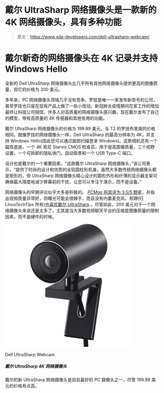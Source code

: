 # 戴尔 UltraSharp 网络摄像头是一款新的 4K 网络摄像头，具有多种功能

> 原文：<https://www.xda-developers.com/dell-ultrasharp-webcam/>

# 戴尔新奇的网络摄像头在 4K 记录并支持 Windows Hello

全新的 Dell UltraSharp 网络摄像头比几乎所有其他网络摄像头提供更高的图像质量，但它的价格为 200 美元。

多年来，PC 网络摄像头领域几乎没有竞争，罗技是唯一一家发布新型号的公司，甚至罗技也只是在现有产品上做了一些小改动。新冠肺炎疫情期间在家工作的增加最终让科技公司相信，许多人对高质量的网络摄像头感兴趣，现在戴尔发布了自己的模型，带有高质量的 4K 传感器和其他有用的功能。

戴尔 UltraSharp 网络摄像头的价格为 199.99 美元，与 T2 的罗技布里奥的价格相同。就像罗技的网络摄像头一样，Dell UltraSharp 的最高分辨率为 4K，并支持 Windows Hello(因此您可以通过面部扫描登录 Windows)。这款相机还有一个磁性底座，一个 4K 索尼 Starvis CMOS 检查员，用于提高图像质量，三个视野设置，一个可拆卸的隐私快门，自动取景和一个 USB Type-C 端口。

设计也是戴尔的一个重要因素。“这款戴尔 UltraSharp 网络摄像头，”该公司表示，“提供了时尚的设计和优质的全铝圆柱形机身。虽然大多数传统网络摄像头都是矩形的，但 UltraSharp 网络摄像头精心设计的圆形外形和纤薄的显示器支架可确保最大限度地减少屏幕前的干扰，让您可以专注于演示，而不是设备。”

网络摄像头的早期评论似乎大多是积极的。 [*PCMag* 将其评为 3.5/5 颗星](https://www.pcmag.com/reviews/dell-ultrasharp-webcam)，并指出视频质量非常好，但曝光可能会很棘手，而且没有内置麦克风。*短路*(归 *LinusTechTips* 所有)[也喜欢戴尔 UltraSharp](https://www.youtube.com/watch?v=OIatX_cNVc0) 。尽管如此，200 美元对于一个网络摄像头来说还是太多了，尤其是当大多数视频聊天平台的压缩是图像质量的限制因素，而不是硬件的时候。

 <picture>![Dell's new UltraSharp webcam is one of the best PC cameras currently available, though the $199.99 price tag is a bit much.](img/f693948d56c6f93e3e83d9339dd809a0.png)</picture> 

Dell UltraSharp Webcam

##### 戴尔 UltraSharp 4K 网络摄像头

戴尔的新 UltraSharp 网络摄像头是目前最好的 PC 摄像头之一，尽管 199.99 美元的价格有点高。